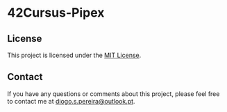 # 42Cursus-Pipex


## License

This project is licensed under the [MIT License](https://github.com/dspereira/42Cursus-Pipex/blob/main/LICENSE).

## Contact

If you have any questions or comments about this project, please feel free to contact me at diogo.s.pereira@outlook.pt.
